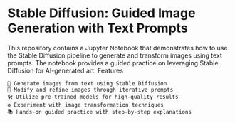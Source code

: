 # Stable Diffusion: Guided Image Generation with Text Prompts

This repository contains a Jupyter Notebook that demonstrates how to use the Stable Diffusion pipeline to generate and transform images using text prompts. The notebook provides a guided practice on leveraging Stable Diffusion for AI-generated art.
Features

    🎨 Generate images from text using Stable Diffusion
    🔄 Modify and refine images through iterative prompts
    🛠️ Utilize pre-trained models for high-quality results
    ⚙️ Experiment with image transformation techniques
    📚 Hands-on guided practice with step-by-step explanations
